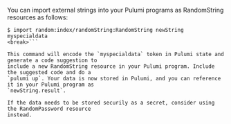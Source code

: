 You can import external strings into your Pulumi programs as RandomString resources as follows:

```sh<break>
$ import random:index/randomString:RandomString newString myspecialdata
<break>```

This command will encode the `myspecialdata` token in Pulumi state and generate a code suggestion to
include a new RandomString resource in your Pulumi program. Include the suggested code and do a
`pulumi up`. Your data is now stored in Pulumi, and you can reference it in your Pulumi program as
`newString.result`.

If the data needs to be stored securily as a secret, consider using the RandomPassword resource
instead.

